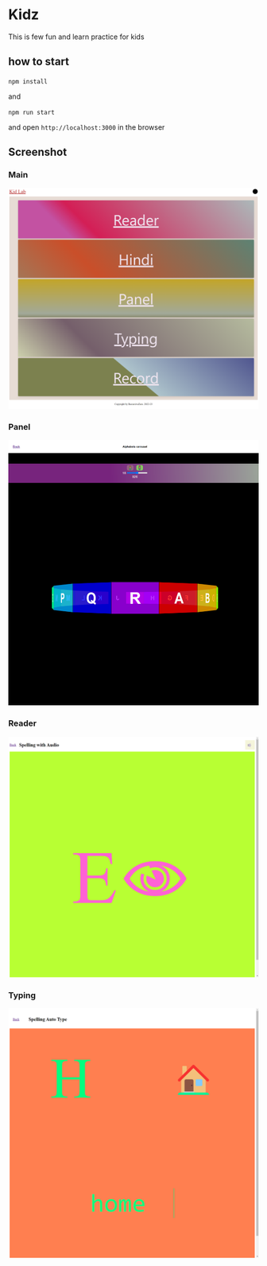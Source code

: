 # Kidz

This is few fun and learn practice for kids

## how to start

`npm install`

and

`npm run start`

and open `http://localhost:3000` in the browser

## Screenshot

### Main

![Main](src/media/images/main-page.png)

### Panel

![Panel](src/media/images/panel.png)

### Reader

![Reader](src/media/images/reader.png)

### Typing

![Typing](src/media/images/typing.png)
